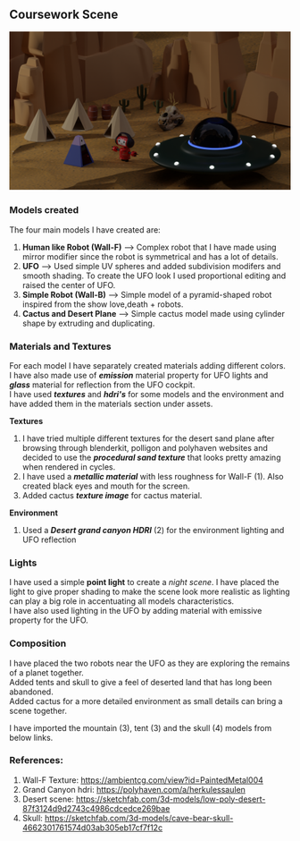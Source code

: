 ## Coursework Scene  


![Rendered Image](./love-death-robots-intro-scene-night.png)  


### Models created

The four main models I have created are: 
1.  **Human like Robot (Wall-F)** --> Complex robot that I have made using mirror modifier since the robot is symmetrical and has a lot of details.
2.  **UFO** --> Used simple UV spheres and added subdivision modifers and smooth shading. To create the UFO look I used proportional editing and raised the center of UFO.
3.  **Simple Robot (Wall-B)** --> Simple model of a pyramid-shaped robot inspired from the show love,death + robots.  
4.  **Cactus and Desert Plane** --> Simple cactus model made using cylinder shape by extruding and duplicating.  

### Materials and Textures
For each model I have separately created materials adding different colors.  
I have also made use of ***emission*** material property for UFO lights and ***glass*** material for reflection from the UFO cockpit.  
I have used ***textures*** and ***hdri's*** for some models and the environment and have added them in the materials section under assets.  

**Textures**
1.  I have tried multiple different textures for the desert sand plane after browsing through blenderkit, polligon and polyhaven websites and decided to use the ***procedural sand texture*** that looks pretty amazing when rendered in cycles.
2.  I have used a ***metallic material*** with less roughness for Wall-F (1). Also created black eyes and mouth for the screen.
3.  Added cactus ***texture image*** for cactus material.

**Environment**
1.  Used a ***Desert grand canyon HDRI*** (2) for the environment lighting and UFO reflection

### Lights
I have used a simple **point light** to create a *night scene*. I have placed the light to give proper shading to make the scene look more realistic as lighting can play a big role in accentuating all models characteristics.   
I have also used lighting in the UFO by adding material with emissive property for the UFO.  

### Composition
I have placed the two robots near the UFO as they are exploring the remains of a planet together.  
Added tents and skull to give a feel of deserted land that has long been abandoned.   
Added cactus for a more detailed environment as small details can bring a scene together.


I have imported the mountain (3), tent (3) and the skull (4) models from below links.

### References:
1. Wall-F Texture: https://ambientcg.com/view?id=PaintedMetal004 
2. Grand Canyon hdri: https://polyhaven.com/a/herkulessaulen
3. Desert scene: https://sketchfab.com/3d-models/low-poly-desert-87f3124d9d2743c4986cdcedce269bae
4. Skull: https://sketchfab.com/3d-models/cave-bear-skull-4662301761574d03ab305eb17cf7f12c



